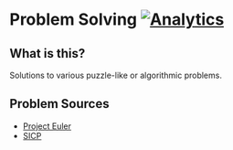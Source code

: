 # Problem Solving [![Analytics](https://ga-beacon.appspot.com/UA-2694988-7/problem-solving/readme?pixel)](https://github.com/yaru22/problem-solving)

## What is this?
Solutions to various puzzle-like or algorithmic problems.

## Problem Sources
* [Project Euler](http://projecteuler.net/)
* [SICP](http://mitpress.mit.edu/sicp/full-text/book/book.html)

